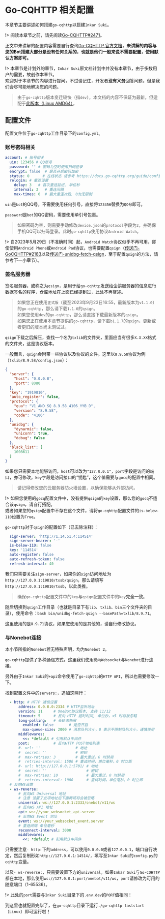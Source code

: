 # Go-CQHTTP 相关配置

本章节主要讲述如何搭建`go-cqhttp`以搭建`Inkar Suki`。

!> 阅读本章节之前，请先阅读[Go-CQHTTP#2471](https://github.com/Mrs4s/go-cqhttp/issues/2471)。

正文中未讲解的配置内容需要自行查询[Go-CQHTTP 官方文档](https://docs.go-cqhttp.org/)，**未讲解的内容与您的Bot搭建大部分是没有任何关系的，也就是他们一般来说不需要配置，使用默认方案即可。**

!> 本章节是计划外的章节，`Inkar Suki`原文档计划中并没有本章节，由于多数用户的需要，故创作本章节。
<br>
欢迎对于本章节的内容进行提问，不过请记住，开发者**没有义务**回答问题，但是我们会尽可能地解决您的问题。

> 由于`go-cqhttp`版本变迁较快（指`dev`），本文档的内容不保证为最新，但适配于[此版本（Linux AMD64）](https://inkar-suki.codethink.cn/assets/file/go-cqhttp)。

## 配置文件

配置文件位于`go-cqhttp`工作目录下的`config.yml`。

### 账号密码相关

```yaml
account: # 账号相关
  uin: 123456 # QQ账号
  password: '' # 密码为空时使用扫码登录
  encrypt: false  # 是否开启密码加密
  status: 0      # 在线状态 请参考 https://docs.go-cqhttp.org/guide/config.html#在线状态
  relogin: # 重连设置
    delay: 3   # 首次重连延迟, 单位秒
    interval: 3   # 重连间隔
    max-times: 0  # 最大重连次数, 0为无限制
```

`uin`是`bot`的QQ号，不需要使用任何引号，直接将`123456`替换为`QQ号`即可。

`password`是`bot`的QQ密码，需要使用单引号包裹。

> 如果密码为空，则需要手动修改`device.json`的`protocol`字段为`2`，并确保手机QQ可以扫码登录。此时`go-cqhttp`使用协议`Android Watch`。

!> 自2023年5月29日（不准确时间）起，`Android Watch`协议似乎不再可用，即使使用`Android Phone`或`Android Pad`协议，也需要配置`qsign`（[传送门-GoCQHTTP#2183](https://github.com/Mrs4s/go-cqhttp/issues/2183)以及[传送门-unidbg-fetch-qsign](https://github.com/fuqiuluo/unidbg-fetch-qsign)，至于配置`qsign`的方法，请参考下一小章节）。

### 签名服务器

签名服务器，或称之为`qsign`，是用于给`go-cqhttp`发送给企鹅服务器的信息进行数据签名的程序，仓库地址在上面已经提到过，此处不再赘述。

> 如果您正在使用`正式版`（截至2023年9月23日16:55，最新版本为`v1.1.0`）的`go-cqhttp`，那么请下载`1.1.0`的`qsign`。<br>
> 如果您使用`dev`的`go-cqhttp`，那么请直接下载最新版本的`qsign`。<br>
> 如果您正在使用本章节提供的`go-cqhttp`，请下载`b1.1.7`的`qsign`，更新或者更旧的版本尚未测试过。

`qsign`下载之后解压，查找一个名为`txlib`的文件夹，里面应当有很多`X.X.XX`格式的文件夹，这是协议版本。

一般而言，`qsign`会附带一些协议以及协议的文件。这里以`8.9.58`协议为例（`txlib/8.9.58/config.json`）：

```json
{
  "server": {
    "host": "0.0.0.0",
    "port": 8080
  },
  "key": "1919810",
  "auto_register": false,
  "protocol": {
    "qua": "V1_AND_SQ_8.9.58_4106_YYB_D",
    "version": "8.9.58",
    "code": "4106"
  },
  "unidbg": {
    "dynarmic": false,
    "unicorn": true,
    "debug": false
  },
  "black_list": [
    1008611
  ]
}
```

如果您只需要本地能够访问，`host`可以改为`"127.0.0.1"`，`port`字段是访问的端口，亦可修改，`key`字段是访问接口的“钥匙”，这个值需要与`gocq`的配置中相同。

> 请记得修改您的云服务器防火墙设置，以确保能够从外部访问。

!> 如果您使用的`gocq`配置文件中，没有提供`qsign`的`key`设置，那么您的`gocq`不适合该`qsign`，请自行搭配。
<br>
或者如果您的`qsign`配置中不存在这个文件，请将`go-cqhttp`配置文件的`is-below-110`设置为`True`。

`go-cqhttp`对于`qsign`的配置如下（已去除注释）：

```yaml
  sign-server: 'http://1.14.51.4:114514'
  sign-server-bearer: '-'
  is-below-110: false
  key: '114514'
  auto-register: false
  auto-refresh-token: false
  refresh-interval: 40
```

我们只需要关注`sign-server`，如果你的`sign`访问地址为`http://127.0.0.1:19810/txsb/qsign`，那么请填写`http://127.0.0.1:19810/txsb`，以此类推。

> 确保`go-cqhttp`配置文件中的`key`与`qsign`配置文件中的`key`**完全一致**。

随后切换到`qsign`工作目录（也就是目录下有`lib`、`txlib`、`bin`三个文件夹的目录），使用命令：`bash bin/unidbg-fetch-qsign --basePath=txlib/8.9.71`。

这里使用的是`8.9.71`协议，如果您使用的是其他的，请自行修改协议。

### 与Nonebot连接

本小节所指的`Nonebot`若无特殊声明，均为`Nonebot 2`。

`go-cqhttp`提供了多种通信方式，这里我们使用`反向Websocket`与`Nonebot`进行连接。

另外由于`Inkar Suki`的`+api`命令使用了`go-cqhttp`的`HTTP API`，所以也需要修改一下。

找到配置文件中的`servers:`，追加这两行：

```yaml
  - http: # HTTP 通信设置
      address: 0.0.0.0:2334 # HTTP监听地址
      version: 11     # OneBot协议版本, 支持 11/12
      timeout: 5      # 反向 HTTP 超时时间, 单位秒，<5 时将被忽略
      long-polling:   # 长轮询拓展
        enabled: false       # 是否开启
        max-queue-size: 2000 # 消息队列大小，0 表示不限制队列大小，谨慎使用
      middlewares:
        <<: *default # 引用默认中间件
      post:           # 反向HTTP POST地址列表
      #- url: ''                # 地址
      #  secret: ''             # 密钥
      #  max-retries: 3         # 最大重试，0 时禁用
      #  retries-interval: 1500 # 重试时间，单位毫秒，0 时立即
      #- url: http://127.0.0.1:5701/ # 地址
      #  secret: ''                  # 密钥
      #  max-retries: 10             # 最大重试，0 时禁用
      #  retries-interval: 1000      # 重试时间，单位毫秒，0 时立即
  # 反向WS设置
  - ws-reverse:
      # 反向WS Universal 地址
      # 注意 设置了此项地址后下面两项将会被忽略
      universal: ws://127.0.0.1:2333/onebot/v11/ws
      # 反向WS API 地址
      api: ws://your_websocket_api.server
      # 反向WS Event 地址
      event: ws://your_websocket_event.server
      # 重连间隔 单位毫秒
      reconnect-interval: 3000
      middlewares:
        <<: *default # 引用默认中间件
```

只需要注意`- http:`下的`address`，可以使用`0.0.0.0`或者`127.0.0.1`，端口自行决定，然后复制形如`http://127.0.0.1:14514/`，填写至`Inkar Suki`的`config.py`的`cqhttp`变量。

以及`- ws-reverse:`，只需要设置下方的`universal`，如果`Inkar Suki`与`Go-CQHTTP`都在本地，那么使用`ws://127.0.0.1:port/onebot/v11/ws`，`port`请修改为可用的随意端口（1-65536）。

!> 此处的`port`需要与`Inkar Suki`目录下的`.env.dev`的`PORT`值相同！

到这里也就配置完毕了，在`go-cqhttp`目录下运行`./go-cqhttp faststart`（`Linux`）即可运行啦！